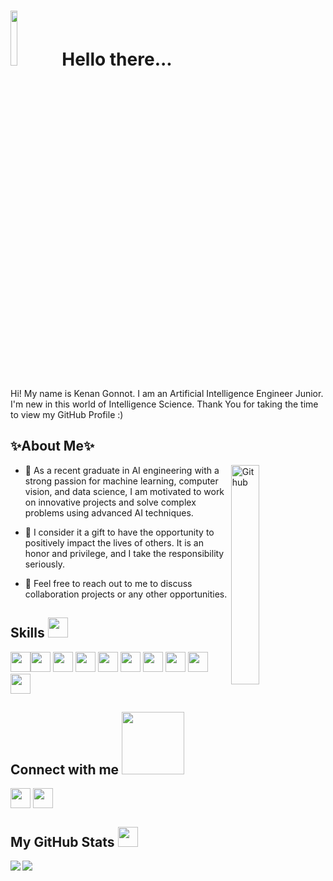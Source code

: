 <h1><img src = "https://media2.giphy.com/media/xTiIzJSKB4l7xTouE8/giphy.gif?cid=ecf05e47cw0t39ovqklv0jwy8vglk22pfd5k81b52sdl4v4f&rid=giphy.gif&ct=g" width = 15%> Hello there...</h1>
<p align='center'>

  

</p>
<div size='20px'> Hi! My name is Kenan Gonnot. I am an Artificial Intelligence Engineer Junior. I'm new in this world of Intelligence Science. Thank You for taking the time to view my GitHub Profile :) 
</div>

<h2> ✨About Me✨ </h2>

<img src = "https://media.giphy.com/media/xUA7bdpLxQhsSQdyog/giphy.gif" width = 30% align="right" alt="Github">

- 🥳 As a recent graduate in AI engineering with a strong passion for machine learning, computer vision, and data science, I am motivated to work on innovative projects and solve complex problems using advanced AI techniques.

- 🔭 I consider it a gift to have the opportunity to positively impact the lives of others. It is an honor and privilege, and I take the responsibility seriously.


- 💬 Feel free to reach out to me to discuss collaboration projects or any other opportunities.

<h2> Skills <img src = "https://media2.giphy.com/media/QssGEmpkyEOhBCb7e1/giphy.gif?cid=ecf05e47a0n3gi1bfqntqmob8g9aid1oyj2wr3ds3mg700bl&rid=giphy.gif" width = 32px> </h2>

<img width ='32px' src ='https://raw.githubusercontent.com/rahulbanerjee26/githubAboutMeGenerator/main/icons/python.svg'><img width ='32px' src ='https://raw.githubusercontent.com/rahulbanerjee26/githubAboutMeGenerator/main/icons/scikit.svg'>
<img width ='32px' src ='https://raw.githubusercontent.com/rahulbanerjee26/githubAboutMeGenerator/main/icons/javascript.svg'>
<img width ='32px' src ='https://raw.githubusercontent.com/rahulbanerjee26/githubAboutMeGenerator/main/icons/pytorch.svg'> 
<img width ='32px' src ='https://raw.githubusercontent.com/rahulbanerjee26/githubAboutMeGenerator/main/icons/aws.svg'>
<img width ='32px' src ='https://raw.githubusercontent.com/rahulbanerjee26/githubAboutMeGenerator/main/icons/azure.svg'>
<img width ='32px' src ='https://raw.githubusercontent.com/rahulbanerjee26/githubAboutMeGenerator/main/icons/flask.svg'>
<img width ='32px' src ='https://raw.githubusercontent.com/rahulbanerjee26/githubAboutMeGenerator/main/icons/tensorflow.svg'>
<img width ='32px' src ='https://raw.githubusercontent.com/rahulbanerjee26/githubAboutMeGenerator/main/icons/docker.svg'>
<img width ='32px' src ='https://raw.githubusercontent.com/rahulbanerjee26/githubAboutMeGenerator/main/icons/kubernetes.svg'>



<h2> Connect with me <img src='https://raw.githubusercontent.com/ShahriarShafin/ShahriarShafin/main/Assets/handshake.gif' width="100px"> </h2>
<a href = 'https://www.linkedin.com/in/kenan-gonnot'> <img width = '32px' align= 'center' src="https://raw.githubusercontent.com/rahulbanerjee26/githubAboutMeGenerator/main/icons/linked-in-alt.svg"/></a> 
<a href = 'https://www.github.com/kenanGonnot'> <img width = '32px' align= 'center' src="https://raw.githubusercontent.com/rahulbanerjee26/githubAboutMeGenerator/main/icons/github.svg"/></a> 

<h2> My GitHub Stats <img src='https://media1.giphy.com/media/du3J3cXyzhj75IOgvA/giphy.gif?cid=ecf05e47x2g034i9pzwtzzsd3xgg2w9nr94t4tflbbgo3008&rid=giphy.gif' width='32px'> </h2> 

<a href="https://github.com/kenanGonnot/github-readme-stats">
  <img align="left" src="https://github-readme-stats.vercel.app/api?username=kenanGonnot&count_private=true&show_icons=true&theme=radical" />
</a>
<a href="https://github.com/kenanGonnot/convoychat">
  <img align="center" src="https://github-readme-stats.vercel.app/api/top-langs/?username=kenanGonnot" />
</a>


